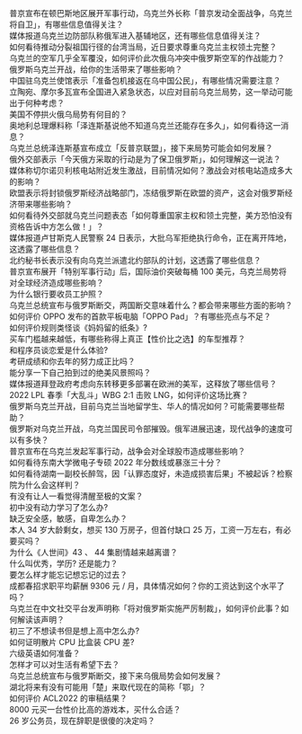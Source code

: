 普京宣布在顿巴斯地区展开军事行动，乌克兰外长称「普京发动全面战争，乌克兰将自卫」，有哪些信息值得关注？  
媒体报道乌克兰边防部队称俄军进入基辅地区，还有哪些信息值得关注？  
如何看待推动分裂祖国行径的台湾当局，近日要求尊重乌克兰主权领土完整？  
乌克兰的空军几乎全军覆没，如何评价此次俄乌冲突中俄罗斯空军的作战能力？  
俄罗斯乌克兰开战，给你的生活带来了哪些影响？  
中国驻乌克兰使馆表示「准备包机接返在乌中国公民」，有哪些情况需要注意？  
立陶宛、摩尔多瓦宣布全国进入紧急状态，以应对目前乌克兰局势，这一举动可能出于何种考虑？  
美国不停拱火俄乌局势有何目的？  
奥地利总理爆料称「泽连斯基说他不知道乌克兰还能存在多久」，如何看待这一消息？  
乌克兰总统泽连斯基宣布成立「反普京联盟」，接下来局势可能会如何发展？  
俄外交部表示「今天俄方采取的行动是为了保卫俄罗斯」，如何理解这一说法？  
媒体称切尔诺贝利核电站附近发生激战，目前情况如何？激战会对核电站造成多大的影响？  
欧盟表示将封锁俄罗斯经济战略部门，冻结俄罗斯在欧盟的资产，这会对俄罗斯经济带来哪些影响？  
如何看待外交部就乌克兰问题表态「如何尊重国家主权和领土完整，美方恐怕没有资格告诉中方怎么做！」？  
媒体报道卢甘斯克人民警察 24 日表示，大批乌军拒绝执行命令，正在离开阵地，这透露了哪些信息？  
北约秘书长表示没有向乌克兰派遣北约部队的计划，这透露了哪些信息？  
普京宣布展开「特别军事行动」后，国际油价突破每桶 100 美元，乌克兰局势将对全球经济造成哪些影响？  
为什么银行要收员工护照？  
乌克兰总统宣布与俄罗斯断交，两国断交意味着什么？都会带来哪些方面的影响？  
如何评价 OPPO 发布的首款平板电脑「OPPO Pad」？有哪些亮点与不足？  
如何评价规则类怪谈《妈妈留的纸条》?  
买车门槛越来越低，有哪些称得上真正【性价比之选】的车型推荐？  
和程序员谈恋爱是什么体验?  
考研成绩和你去年的努力成正比吗？  
能分享一下自己拍到过的绝美风景照吗？  
媒体报道拜登政府考虑向东转移更多部署在欧洲的美军，这释放了哪些信号？  
2022 LPL 春季「大乱斗」WBG 2:1 击败 LNG，如何评价这场比赛？  
俄罗斯乌克兰开战，目前乌克兰当地留学生、华人的情况如何？可能需要哪些帮助？  
俄罗斯对乌克兰开战，乌克兰国民司令部摧毁。俄军进展迅速，现代战争的速度可以有多快？  
普京宣布在乌克兰发起军事行动，战争会对全球股市造成哪些影响？  
如何看待东南大学微电子专硕 2022 年分数线或暴涨三十分？  
如何看待湖南一副校长醉驾，因「认罪态度好，未造成损害后果」不被起诉？检察院为什么会这样判？  
有没有让人一看觉得清醒至极的文案？  
初中没有动力学习了怎么办?  
缺乏安全感，敏感，自卑怎么办？  
本人 34 岁大龄剩女，想买 130 万房子，但首付缺口 25 万，工资一万左右，有必要买吗？  
为什么《人世间》43 、 44 集剧情越来越离谱？  
什么叫优秀，学历? 还是能力？  
要怎么样才能忘记想忘记的过去？  
成都春招求职平均薪酬 9306 元 / 月，具体情况如何？你的工资达到这个水平了吗？  
乌克兰在中文社交平台发声明称「将对俄罗斯实施严厉制裁」，如何评价此事？如何解读该声明？  
初三了不想读书但是想上高中怎么办?  
如何证明散片 CPU 比盒装 CPU 差?  
六级英语如何准备？  
怎样才可以对生活有希望下去？  
乌克兰总统宣布与俄罗斯断交，接下来乌俄局势会如何发展？  
湖北将来有没有可能用「楚」来取代现在的简称「鄂」？  
如何评价 ACL2022 的审稿结果？  
8000 元买一台性价比高的游戏本，买什么合适？  
26 岁公务员，现在辞职是很傻的决定吗？  
